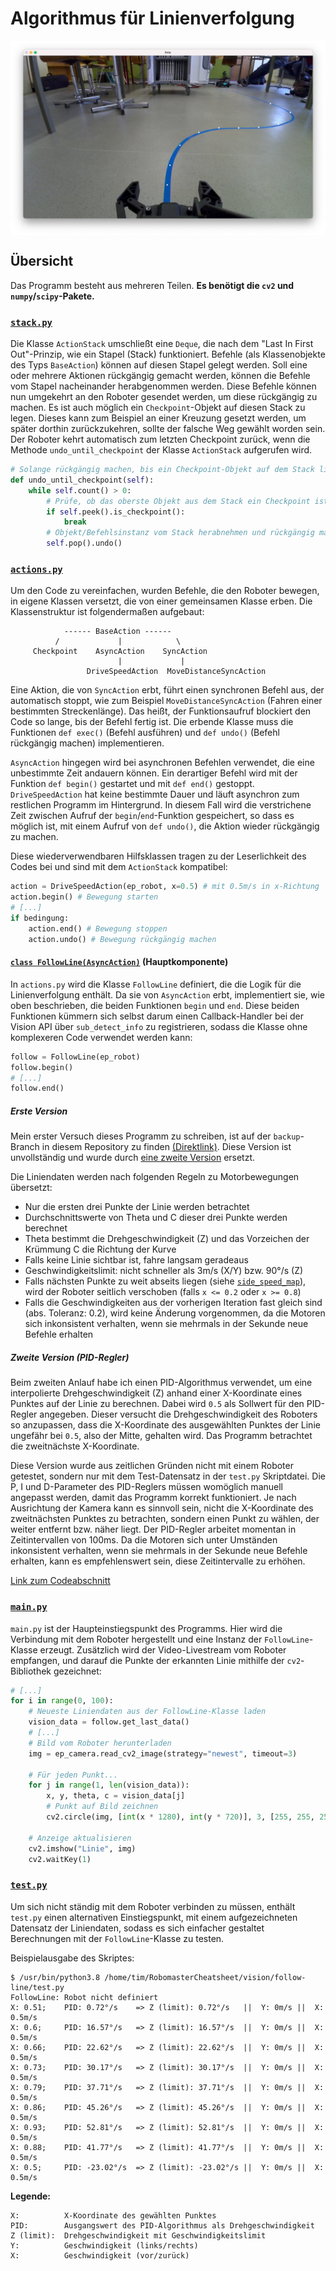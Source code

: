 # Algorithmus für Linienverfolgung
<img align="center" src="screenshot.png"/>

## Übersicht
Das Programm besteht aus mehreren Teilen. **Es benötigt die `cv2` und `numpy`/`scipy`-Pakete.**

### [`stack.py`](stack.py)

Die Klasse `ActionStack` umschließt eine `Deque`, die nach dem "Last In First Out"-Prinzip, wie ein Stapel (Stack) funktioniert. Befehle (als Klassenobjekte des Typs `BaseAction`) können auf diesen Stapel gelegt werden. Soll eine oder mehrere Aktionen rückgängig gemacht werden, können die Befehle vom Stapel nacheinander herabgenommen werden. Diese Befehle können nun umgekehrt an den Roboter gesendet werden, um diese rückgängig zu machen.
Es ist auch möglich ein `Checkpoint`-Objekt auf diesen Stack zu legen. Dieses kann zum Beispiel an einer Kreuzung gesetzt werden, um später dorthin zurückzukehren, sollte der falsche Weg gewählt worden sein. Der Roboter kehrt automatisch zum letzten Checkpoint zurück, wenn die Methode `undo_until_checkpoint` der Klasse `ActionStack` aufgerufen wird. 

```python
# Solange rückgängig machen, bis ein Checkpoint-Objekt auf dem Stack liegt
def undo_until_checkpoint(self):
    while self.count() > 0:
        # Prüfe, ob das oberste Objekt aus dem Stack ein Checkpoint ist
        if self.peek().is_checkpoint():
            break
        # Objekt/Befehlsinstanz vom Stack herabnehmen und rückgängig machen
        self.pop().undo()
```
### [`actions.py`](actions.py)

Um den Code zu vereinfachen, wurden Befehle, die den Roboter bewegen, in eigene Klassen versetzt, die von einer gemeinsamen Klasse erben. Die Klassenstruktur ist folgendermaßen aufgebaut:
```
            ------ BaseAction ------
          /             |            \
     Checkpoint    AsyncAction    SyncAction
                        |             |
                 DriveSpeedAction  MoveDistanceSyncAction 
```

Eine Aktion, die von `SyncAction` erbt, führt einen synchronen Befehl aus, der automatisch stoppt, wie zum Beispiel `MoveDistanceSyncAction` (Fahren einer bestimmten Streckenlänge). Das heißt, der Funktionsaufruf blockiert den Code so lange, bis der Befehl fertig ist. Die erbende Klasse muss die Funktionen `def exec()` (Befehl ausführen) und `def undo()` (Befehl rückgängig machen) implementieren.

`AsyncAction` hingegen wird bei asynchronen Befehlen verwendet, die eine unbestimmte Zeit andauern können. Ein derartiger Befehl wird mit der Funktion `def begin()` gestartet und mit `def end()` gestoppt. 
`DriveSpeedAction` hat keine bestimmte Dauer und läuft asynchron zum restlichen Programm im Hintergrund. In diesem Fall wird die verstrichene Zeit zwischen Aufruf der `begin`/`end`-Funktion gespeichert, so dass es möglich ist, mit einem Aufruf von `def undo()`, die Aktion wieder rückgängig zu machen.

Diese wiederverwendbaren Hilfsklassen tragen zu der Leserlichkeit des Codes bei und sind mit dem `ActionStack` kompatibel:

```python
action = DriveSpeedAction(ep_robot, x=0.5) # mit 0.5m/s in x-Richtung
action.begin() # Bewegung starten
# [...]
if bedingung:
    action.end() # Bewegung stoppen
    action.undo() # Bewegung rückgängig machen
```

#### [`class FollowLine(AsyncAction)`](https://github.com/ThePBone/RobomasterCheatsheet/blob/main/vision/follow-line/actions.py#L85) (Hauptkomponente)
In `actions.py` wird die Klasse `FollowLine` definiert, die die Logik für die Linienverfolgung enthält.
Da sie von `AsyncAction` erbt, implementiert sie, wie oben beschrieben, die beiden Funktionen `begin` und `end`.
Diese beiden Funktionen kümmern sich selbst darum einen Callback-Handler bei der Vision API über `sub_detect_info` zu registrieren, sodass die Klasse ohne komplexeren Code verwendet werden kann:
```python
follow = FollowLine(ep_robot)
follow.begin()
# [...]
follow.end()
```

##### Erste Version

Mein erster Versuch dieses Programm zu schreiben, ist auf der `backup`-Branch in diesem Repository zu finden [(Direktlink)](https://github.com/ThePBone/RobomasterCheatsheet/blob/a408bd1a4964a8dec1e48e2cb6b56917e92fbca5/vision/follow-line/actions.py#L142). 
Diese Version ist unvollständig und wurde durch [eine zweite Version](#zweite-version-pid-regler) ersetzt.

Die Liniendaten werden nach folgenden Regeln zu Motorbewegungen übersetzt:
* Nur die ersten drei Punkte der Linie werden betrachtet
* Durchschnittswerte von Theta und C dieser drei Punkte werden berechnet
* Theta bestimmt die Drehgeschwindigkeit (Z) und das Vorzeichen der Krümmung C die Richtung der Kurve
* Falls keine Linie sichtbar ist, fahre langsam geradeaus
* Geschwindigkeitslimit: nicht schneller als 3m/s (X/Y) bzw. 90°/s (Z)
* Falls nächsten Punkte zu weit abseits liegen (siehe [`side_speed_map`](https://github.com/ThePBone/RobomasterCheatsheet/blob/a408bd1a4964a8dec1e48e2cb6b56917e92fbca5/vision/follow-line/actions.py#L170)), wird der Roboter seitlich verschoben (falls `x <= 0.2` oder `x >= 0.8`)
* Falls die Geschwindigkeiten aus der vorherigen Iteration fast gleich sind (abs. Toleranz: 0.2), wird keine Änderung vorgenommen, da die Motoren sich inkonsistent verhalten, wenn sie mehrmals in der Sekunde neue Befehle erhalten

##### Zweite Version (PID-Regler)

Beim zweiten Anlauf habe ich einen PID-Algorithmus verwendet, um eine interpolierte Drehgeschwindigkeit (Z) anhand einer X-Koordinate eines Punktes auf der Linie zu berechnen. Dabei wird `0.5` als Sollwert für den PID-Regler angegeben. Dieser versucht die Drehgeschwindigkeit des Roboters so anzupassen, dass die X-Koordinate des ausgewählten Punktes der Linie ungefähr bei `0.5`, also der Mitte, gehalten wird. Das Programm betrachtet die zweitnächste X-Koordinate.

Diese Version wurde aus zeitlichen Gründen nicht mit einem Roboter getestet, sondern nur mit dem Test-Datensatz in der `test.py` Skriptdatei. Die P, I und D-Parameter des PID-Reglers müssen womöglich manuell angepasst werden, damit das Programm korrekt funktioniert. Je nach Ausrichtung der Kamera kann es sinnvoll sein, nicht die X-Koordinate des zweitnächsten Punktes zu betrachten, sondern einen Punkt zu wählen, der weiter entfernt bzw. näher liegt. Der PID-Regler arbeitet momentan in Zeitintervallen von 100ms. Da die Motoren sich unter Umständen inkonsistent verhalten, wenn sie mehrmals in der Sekunde neue Befehle erhalten, kann es empfehlenswert sein, diese Zeitintervalle zu erhöhen.

[Link zum Codeabschnitt](https://github.com/ThePBone/RobomasterCheatsheet/blob/main/vision/follow-line/actions.py#L85)

### [`main.py`](main.py)

`main.py` ist der Haupteinstiegspunkt des Programms.
Hier wird die Verbindung mit dem Roboter hergestellt und eine Instanz der `FollowLine`-Klasse erzeugt.
Zusätzlich wird der Video-Livestream vom Roboter empfangen, und darauf die Punkte der erkannten Linie mithilfe der `cv2`-Bibliothek gezeichnet:
```python
# [...]
for i in range(0, 100):
    # Neueste Liniendaten aus der FollowLine-Klasse laden
    vision_data = follow.get_last_data()
    # [...]
    # Bild vom Roboter herunterladen
    img = ep_camera.read_cv2_image(strategy="newest", timeout=3)

    # Für jeden Punkt...
    for j in range(1, len(vision_data)):
        x, y, theta, c = vision_data[j]
        # Punkt auf Bild zeichnen
        cv2.circle(img, [int(x * 1280), int(y * 720)], 3, [255, 255, 255], -1)

    # Anzeige aktualisieren
    cv2.imshow("Linie", img)
    cv2.waitKey(1)
```

### [`test.py`](test.py)

Um sich nicht ständig mit dem Roboter verbinden zu müssen, enthält `test.py` einen alternativen Einstiegspunkt, mit einem aufgezeichneten Datensatz der Liniendaten, sodass es sich einfacher gestaltet Berechnungen mit der `FollowLine`-Klasse zu testen.

Beispielausgabe des Skriptes:
```
$ /usr/bin/python3.8 /home/tim/RobomasterCheatsheet/vision/follow-line/test.py
FollowLine: Robot nicht definiert
X: 0.51; 	PID: 0.72°/s 	=> Z (limit): 0.72°/s	||	Y: 0m/s	||	X: 0.5m/s
X: 0.6; 	PID: 16.57°/s 	=> Z (limit): 16.57°/s	||	Y: 0m/s	||	X: 0.5m/s
X: 0.66; 	PID: 22.62°/s 	=> Z (limit): 22.62°/s	||	Y: 0m/s	||	X: 0.5m/s
X: 0.73; 	PID: 30.17°/s 	=> Z (limit): 30.17°/s	||	Y: 0m/s	||	X: 0.5m/s
X: 0.79; 	PID: 37.71°/s 	=> Z (limit): 37.71°/s	||	Y: 0m/s	||	X: 0.5m/s
X: 0.86; 	PID: 45.26°/s 	=> Z (limit): 45.26°/s	||	Y: 0m/s	||	X: 0.5m/s
X: 0.93; 	PID: 52.81°/s 	=> Z (limit): 52.81°/s	||	Y: 0m/s	||	X: 0.5m/s
X: 0.88; 	PID: 41.77°/s 	=> Z (limit): 41.77°/s	||	Y: 0m/s	||	X: 0.5m/s
X: 0.5; 	PID: -23.02°/s 	=> Z (limit): -23.02°/s	||	Y: 0m/s	||	X: 0.5m/s
```
**Legende:**
```
X:          X-Koordinate des gewählten Punktes
PID:        Ausgangswert des PID-Algorithmus als Drehgeschwindigkeit
Z (limit):  Drehgeschwindigkeit mit Geschwindigkeitslimit
Y:          Geschwindigkeit (links/rechts)
X:          Geschwindigkeit (vor/zurück)
```
